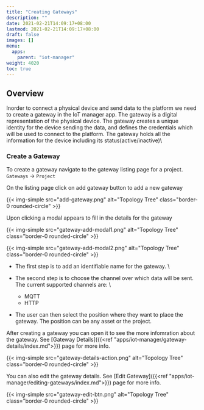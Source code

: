 ```yaml
---
title: "Creating Gateways"
description: ""
date: 2021-02-21T14:09:17+08:00
lastmod: 2021-02-21T14:09:17+08:00
draft: false
images: []
menu:
  apps:
    parent: "iot-manager"
weight: 4020
toc: true
---
```


## Overview

Inorder to connect a physical device and send data to the platform we need to create a gateway in the IoT manager app. The gateway is a digital representation of the physical device. The gateway creates a unique identity for the device sending the data, and defines the credentials which will be used to connect to the platform. The gateway holds all the information for the device including its status(active/inactive)\

### Create a Gateway

To create a gateway navigate to the gateway listing page for a project.\
`Gateways` -> `Project`

On the listing page click on add gateway button to add a new gateway

{{< img-simple src="add-gateway.png" alt="Topology Tree" class="border-0 rounded-circle" >}}

Upon clicking a modal appears to fill in the details for the gateway

{{< img-simple src="gateway-add-modal1.png" alt="Topology Tree" class="border-0 rounded-circle" >}}

{{< img-simple src="gateway-add-modal2.png" alt="Topology Tree" class="border-0 rounded-circle" >}}

- The first step is to add an identifiable name for the gateway. \
- The second step is to choose the channel over which data will be sent. The current
supported channels are: \
  - MQTT
  - HTTP

- The user can then select the position where they want to place the gateway. The
    position can be any asset or the project.

After creating a gateway you can open it to see the more infomration about the gateway. See [Gateway Details]({{<ref "apps/iot-manager/gateway-details/index.md">}}) page for more info.

{{< img-simple src="gateway-details-action.png" alt="Topology Tree" class="border-0 rounded-circle" >}}

You can also edit the gateway details. See [Edit Gateway]({{<ref "apps/iot-manager/editing-gateways/index.md">}}) page for more info.

{{< img-simple src="gateway-edit-btn.png" alt="Topology Tree" class="border-0 rounded-circle" >}}
